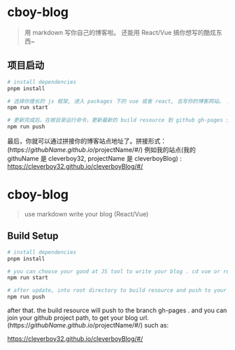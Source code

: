 # cboy-blog

> 用 markdown 写你自己的博客啦。 还能用 React/Vue 搞你想写的酷炫东西~

## 项目启动

``` bash
# install dependencies
pnpm install

# 选择你擅长的 js 框架, 进入 packages 下的 vue 或者 react, 去写你的博客网站。 启动项目
npm run start

# 更新完成后，在根目录运行命令，更新最新的 build resource 到 github gh-pages 分支
npm run push
```

最后，你就可以通过拼接你的博客站点地址了。拼接形式：(https://$githubName.github.io/$projectName/#/) 
例如我的站点(我的 githuName 是 cleverboy32, projectName 是 cleverboyBlog) :
https://cleverboy32.github.io/cleverboyBlog/#/



# cboy-blog

> use markdown write your blog (React/Vue)

## Build Setup

``` bash
# install dependencies
pnpm install

# you can choose your good at JS tool to write your blog . cd vue or react
npm run start

# after update, into root directory to build resource and push to your github
npm run push
```

after that. the build resource will push to the branch gh-pages . and you can join your github project path, to get 
your blog url. (https://$githubName.github.io/$projectName/#/) such as: 

https://cleverboy32.github.io/cleverboyBlog/#/
